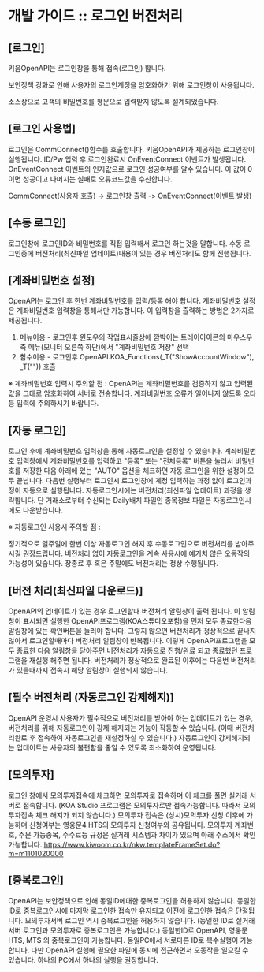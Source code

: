 <!-- ============================================================ -->
# 개발 가이드 :: 로그인 버전처리
<!-- ============================================================ -->

## [로그인]
키움OpenAPI는 로그인창을 통해 접속(로그인) 합니다.

보안정책 강화로 인해 사용자의 로그인계정을 암호화하기 위해 로그인창이 사용됩니다.

소스상으로 고객의 비밀번호를 평문으로 입력받지 않도록 설계되었습니다.


## [로그인 사용법]
로그인은 CommConnect()함수를 호출합니다. 키움OpenAPI가 제공하는 로그인창이 실행됩니다.
ID/Pw 입력 후 로그인완료시 OnEventConnect 이벤트가 발생됩니다.
OnEventConnect 이벤트의 인자값으로 로그인 성공여부를 알수 있습니다.
이 값이 0이면 성공이고 나머지는 실패로 오류코드값을 수신합니다.

CommConnect(사용자 호출) -> 로그인창 출력 -> OnEventConnect(이벤트 발생)


## [수동 로그인]
로그인창에 로그인ID와 비밀번호를 직접 입력해서 로그인 하는것을 말합니다.
수동 로그인중에 버전처리(최신파일 업데이트)내용이 있는 경우 버전처리도 함께 진행됩니다.


## [계좌비밀번호 설정]
OpenAPI는 로그인 후 한번 계좌비밀번호를 입력/등록 해야 합니다.
계좌비밀번호 설정은 계좌비밀번호 입력창을 통해서만 가능합니다.
이 입력창을 출력하는 방법은 2가지로 제공됩니다.
1. 메뉴이용 - 로그인후 윈도우의 작업표시줄상에 깜박이는 트레이아이콘의
마우스우측 메뉴(모니터 오른쪽 하단)에서 "계좌비밀번호 저장" 선택
2. 함수이용 - 로그인후 OpenAPI.KOA_Functions(_T("ShowAccountWindow"), _T("")) 호출

※ 계좌비밀번호 입력시 주의할 점 :
OpenAPI는 계좌비밀번호를 검증하지 않고 입력된 값을 그대로 암호화하여 서버로 전송합니다.
계좌비밀번호 오류가 일어나지 않도록 오타 등 입력에 주의하시기 바랍니다.


## [자동 로그인]
로그인 후에 계좌비밀번호 입력창을 통해 자동로그인을 설정할 수 있습니다.
계좌비밀번호 입력창에서 계좌비밀번호를 입력하고 "등록" 또는 "전체등록" 버튼을 눌러서
비밀번호를 저장한 다음 아래에 있는 "AUTO" 옵션을 체크하면 자동 로그인을 위한 설정이 모두 끝납니다.
다음번 실행부터 로그인시 로그인창에 계정 입력하는 과정 없이 로그인과정이 자동으로 실행됩니다.
자동로그인시에는 버전처리(최신파일 업데이트) 과정을 생략합니다.
단 거래소로부터 수신되는 Daily배치 파일인 종목정보 파일은 자동로그인시에도 다운받습니다.

※ 자동로그인 사용시 주의할 점 :

정기적으로 일주일에 한번 이상 자동로그인 해지 후 수동로그인으로 버전처리를 받아주시길 권장드립니다.
버전처리 없이 자동로그인을 계속 사용시에 예기치 않은 오동작의 가능성이 있습니다.
장종료 후 혹은 주말에도 버전처리는 정상 수행됩니다.


## [버전 처리(최신파일 다운로드)]
OpenAPI의 업데이트가 있는 경우
로그인할때 버전처리 알림창이 출력 됩니다.
이 알림창이 표시되면 실행한 OpenAPI프로그램(KOA스튜디오포함)을
먼저 모두 종료한다음 알림창에 있는 확인버튼을 눌러야 합니다.
그렇지 않으면 버전처리가 정상적으로 끝나지 않아서 로그인할때마다 버전처리 알림창이 반복됩니다.
이렇게 OpenAPI프로그램을 모두 종료한 다음 알림창을 닫아주면
버전처리가 자동으로 진행/완료 되고 종료했던 프로그램을 재실행 해주면 됩니다.
버전처리가 정상적으로 완료된 이후에는 다음번 버전처리가 있을때까지 접속시 해당 알림창이 실행되지 않습니다.


## [필수 버전처리 (자동로그인 강제해지)]
OpenAPI 운영시 사용자가 필수적으로 버전처리를 받아야 하는 업데이트가 있는 경우,
버전처리를 위해 자동로그인이 강제 해지되는 기능이 작동할 수 있습니다.
(이때 버전처리완료 후 접속하여 자동로그인을 재설정하실 수 있습니다.)
자동로그인이 강제해지되는 업데이트는 사용자의 불편함을 줄일 수 있도록 최소화하여 운영됩니다.


## [모의투자]
로그인 창에서 모의투자접속에 체크하면 모의투자로 접속하며 이 체크를 풀면 실거래 서버로 접속합니다.
(KOA Studio 프로그램은 모의투자로만 접속가능합니다. 따라서 모의투자접속 체크 해지가 되지 않습니다.)
모의투자 접속은 (상시)모의투자 신청 이후에 가능하며 신청여부는 영웅문4 HTS의 모의투자 신청여부와 공유됩니다.
모의투자 계좌번호, 주문 가능종목, 수수료등 규정은 실거래 시스템과 차이가 있으며 아래 주소에서 확인 가능합니다.
https://www.kiwoom.co.kr/nkw.templateFrameSet.do?m=m1101020000


## [중복로그인]
OpenAPI는 보안정책으로 인해 동일ID에대한 중복로그인을 허용하지 않습니다.
동일한ID로 중복로그인시에 마지막 로그인한 접속만 유지되고 이전에 로그인한 접속은 단절됩니다.
모의투자서버 로그인 역시 중복로그인을 허용하지 않습니다.
(동일한 ID로 실거래서버 로그인과 모의투자로 중복로그인은 가능합니다.)
동일한ID로 OpenAPI, 영웅문 HTS, MTS 의 중복로그인이 가능합니다.
동일PC에서 서로다른 ID로 복수실행이 가능합니다. 다만 OpenAPI 실행에 필요한 파일에
동시에 접근하면서 오동작을 일으킬 수 있습니다. 하나의 PC에서 하나의 실행을 권장합니다.
